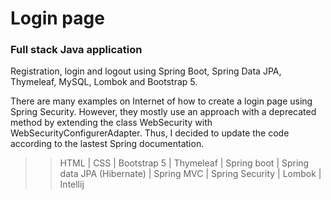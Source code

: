 # Login page
### Full stack Java application

Registration, login and logout using Spring Boot, Spring Data JPA, Thymeleaf, MySQL, Lombok and Bootstrap 5.

There are many examples on Internet of how to create a login page using Spring Security. However, they mostly use an approach with a deprecated method by extending the class WebSecurity with WebSecurityConfigurerAdapter.
Thus, I decided to update the code according to the lastest Spring documentation.

>> HTML | 
>> CSS | 
>> Bootstrap 5 | 
>> Thymeleaf | 
>> Spring boot | 
>> Spring data JPA (Hibernate) | 
>> Spring MVC |
>> Spring Security |
>> Lombok |
>> Intellij
